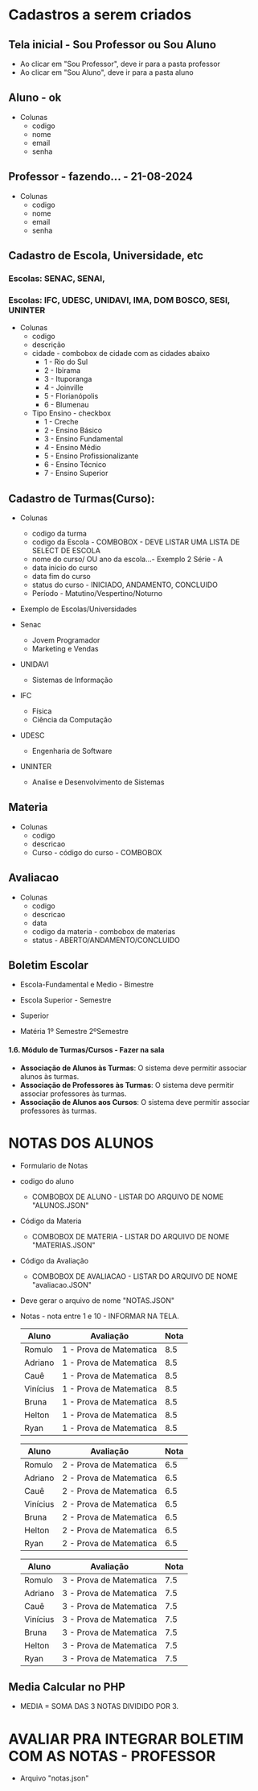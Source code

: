 # Cadastros a serem criados

## Tela inicial - Sou Professor ou Sou Aluno
* Ao clicar em "Sou Professor", deve ir para a pasta professor
* Ao clicar em "Sou Aluno", deve ir para a pasta aluno
## Aluno - ok
  * Colunas
    * codigo
    * nome 
    * email
    * senha
## Professor - fazendo... - 21-08-2024
  * Colunas
     * codigo
     * nome 
     * email
     * senha

## Cadastro de Escola, Universidade, etc
### Escolas: SENAC, SENAI, 
### Escolas: IFC, UDESC, UNIDAVI, IMA, DOM BOSCO, SESI, UNINTER
   * Colunas
     * codigo
     * descrição 
     * cidade - combobox de cidade com as cidades abaixo
       * 1 - Rio do Sul 
       * 2 - Ibirama
       * 3 - Ituporanga
       * 4 - Joinville
       * 5 - Florianópolis
       * 6 - Blumenau
     * Tipo Ensino - checkbox
       * 1 - Creche
       * 2 - Ensino Básico
       * 3 - Ensino Fundamental
       * 4 - Ensino Médio
       * 5 - Ensino Profissionalizante
       * 6 - Ensino Técnico
       * 7 - Ensino Superior
     
## Cadastro de Turmas(Curso):
* Colunas
  * codigo da turma
  * codigo da Escola - COMBOBOX - DEVE LISTAR UMA LISTA DE SELECT DE ESCOLA
  * nome do curso/ OU ano da escola...- Exemplo 2 Série - A
  * data inicio do curso
  * data fim do curso
  * status do curso - INICIADO, ANDAMENTO, CONCLUIDO
  * Período - Matutino/Vespertino/Noturno

* Exemplo de Escolas/Universidades
* Senac
  * Jovem Programador
  * Marketing e Vendas
* UNIDAVI
  * Sistemas de Informação
* IFC
  * Física
  * Ciência da Computação
* UDESC
  * Engenharia de Software
* UNINTER    
  * Analise e Desenvolvimento de Sistemas

## Materia
* Colunas 
  * codigo
  * descricao
  * Curso - código do curso - COMBOBOX

## Avaliacao
* Colunas 
  * codigo
  * descricao
  * data
  * codigo da materia - combobox de materias
  * status - ABERTO/ANDAMENTO/CONCLUIDO

## Boletim Escolar
* Escola-Fundamental e Medio - Bimestre
* Escola Superior - Semestre

* Superior
* Matéria 1º Semestre 2ºSemestre

#### 1.6. Módulo de Turmas/Cursos - Fazer na sala
- **Associação de Alunos às Turmas**: O sistema deve permitir associar alunos às turmas.
- **Associação de Professores às Turmas**: O sistema deve permitir associar professores às turmas.
- **Associação de Alunos aos Cursos**: O sistema deve permitir associar professores às turmas.

# NOTAS DOS ALUNOS
* Formulario de Notas
* codigo do aluno 
   * COMBOBOX DE ALUNO - LISTAR DO ARQUIVO DE NOME "ALUNOS.JSON"
* Código da Materia
   * COMBOBOX DE MATERIA - LISTAR DO ARQUIVO DE NOME "MATERIAS.JSON"
* Código da Avaliação
   * COMBOBOX DE AVALIACAO - LISTAR DO ARQUIVO DE NOME "avaliacao.JSON"
* Deve gerar o arquivo de nome "NOTAS.JSON"
* Notas - nota entre 1 e 10 - INFORMAR NA TELA.

  | Aluno      | Avaliação               | Nota| 
  |------------|-------------------------|-----|                   
  | Romulo     | 1 - Prova de Matematica | 8.5 |
  | Adriano    | 1 - Prova de Matematica | 8.5 |
  | Cauê       | 1 - Prova de Matematica | 8.5 |
  | Vinícius   | 1 - Prova de Matematica | 8.5 |
  | Bruna      | 1 - Prova de Matematica | 8.5 |
  | Helton     | 1 - Prova de Matematica | 8.5 |
  | Ryan       | 1 - Prova de Matematica | 8.5 |


  | Aluno      | Avaliação               | Nota| 
  |------------|-------------------------|-----|                   
  | Romulo     | 2 - Prova de Matematica | 6.5 |
  | Adriano    | 2 - Prova de Matematica | 6.5 |
  | Cauê       | 2 - Prova de Matematica | 6.5 |
  | Vinícius   | 2 - Prova de Matematica | 6.5 |
  | Bruna      | 2 - Prova de Matematica | 6.5 |
  | Helton     | 2 - Prova de Matematica | 6.5 |
  | Ryan       | 2 - Prova de Matematica | 6.5 |


  | Aluno      | Avaliação               | Nota| 
  |------------|-------------------------|-----|                   
  | Romulo     | 3 - Prova de Matematica | 7.5 |
  | Adriano    | 3 - Prova de Matematica | 7.5 |
  | Cauê       | 3 - Prova de Matematica | 7.5 |
  | Vinícius   | 3 - Prova de Matematica | 7.5 |
  | Bruna      | 3 - Prova de Matematica | 7.5 |
  | Helton     | 3 - Prova de Matematica | 7.5 |
  | Ryan       | 3 - Prova de Matematica | 7.5 |


## Media Calcular no PHP
* MEDIA = SOMA DAS 3 NOTAS DIVIDIDO POR 3.

# AVALIAR PRA INTEGRAR BOLETIM COM AS NOTAS - PROFESSOR
* Arquivo "notas.json"










